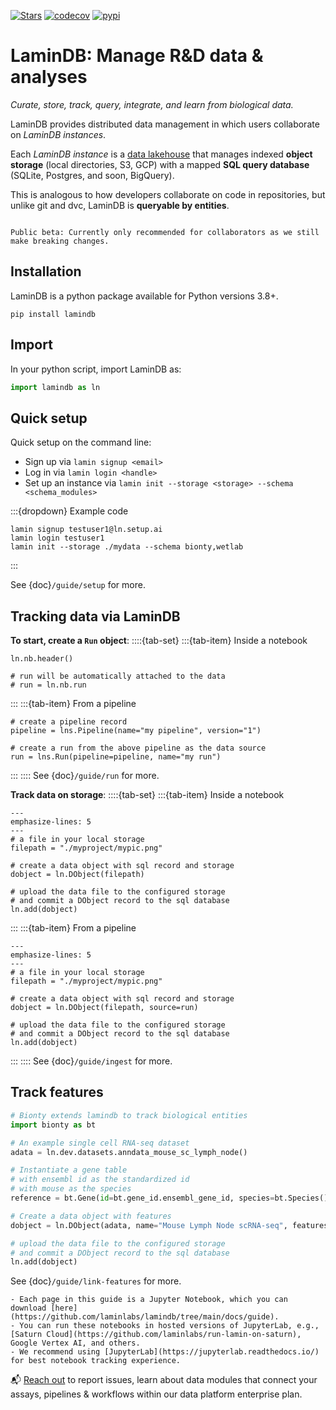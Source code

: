 [![Stars](https://img.shields.io/github/stars/laminlabs/lamindb?logo=GitHub&color=yellow)](https://github.com/laminlabs/lamindb)
[![codecov](https://codecov.io/gh/laminlabs/lamindb/branch/main/graph/badge.svg?token=VKMRJ7OWR3)](https://codecov.io/gh/laminlabs/lamindb)
[![pypi](https://img.shields.io/pypi/v/lamindb?color=blue&label=pypi%20package)](https://pypi.org/project/lamindb)

# LaminDB: Manage R&D data & analyses

_Curate, store, track, query, integrate, and learn from biological data._

LaminDB provides distributed data management in which users collaborate on _LaminDB instances_.

Each _LaminDB instance_ is a [data lakehouse](https://www.databricks.com/glossary/data-lakehouse) that manages indexed **object storage** (local directories, S3, GCP) with a mapped **SQL query database** (SQLite, Postgres, and soon, BigQuery).

This is analogous to how developers collaborate on code in repositories, but unlike git and dvc, LaminDB is **queryable by entities**.

```{warning}

Public beta: Currently only recommended for collaborators as we still make breaking changes.

```

## Installation

LaminDB is a python package available for Python versions 3.8+.

```shell
pip install lamindb
```

## Import

In your python script, import LaminDB as:

```python
import lamindb as ln
```

## Quick setup

Quick setup on the command line:

- Sign up via `lamin signup <email>`
- Log in via `lamin login <handle>`
- Set up an instance via `lamin init --storage <storage> --schema <schema_modules>`

:::{dropdown} Example code

```shell
lamin signup testuser1@ln.setup.ai
lamin login testuser1
lamin init --storage ./mydata --schema bionty,wetlab
```

:::

See {doc}`/guide/setup` for more.

## Tracking data via LaminDB

**To start, create a `Run` object**:
::::{tab-set}
:::{tab-item} Inside a notebook

```{code-block} python
ln.nb.header()

# run will be automatically attached to the data
# run = ln.nb.run
```

:::
:::{tab-item} From a pipeline

```{code-block} python
# create a pipeline record
pipeline = lns.Pipeline(name="my pipeline", version="1")

# create a run from the above pipeline as the data source
run = lns.Run(pipeline=pipeline, name="my run")
```

:::
::::
See {doc}`/guide/run` for more.

**Track data on storage**:
::::{tab-set}
:::{tab-item} Inside a notebook

```{code-block} python
---
emphasize-lines: 5
---
# a file in your local storage
filepath = "./myproject/mypic.png"

# create a data object with sql record and storage
dobject = ln.DObject(filepath)

# upload the data file to the configured storage
# and commit a DObject record to the sql database
ln.add(dobject)
```

:::
:::{tab-item} From a pipeline

```{code-block} python
---
emphasize-lines: 5
---
# a file in your local storage
filepath = "./myproject/mypic.png"

# create a data object with sql record and storage
dobject = ln.DObject(filepath, source=run)

# upload the data file to the configured storage
# and commit a DObject record to the sql database
ln.add(dobject)
```

:::
::::
See {doc}`/guide/ingest` for more.

## Track features

```python
# Bionty extends lamindb to track biological entities
import bionty as bt

# An example single cell RNA-seq dataset
adata = ln.dev.datasets.anndata_mouse_sc_lymph_node()

# Instantiate a gene table
# with ensembl id as the standardized id
# with mouse as the species
reference = bt.Gene(id=bt.gene_id.ensembl_gene_id, species=bt.Species().lookup.mouse)

# Create a data object with features
dobject = ln.DObject(adata, name="Mouse Lymph Node scRNA-seq", features_ref=reference)

# upload the data file to the configured storage
# and commit a DObject record to the sql database
ln.add(dobject)
```

See {doc}`/guide/link-features` for more.

```{tip}
- Each page in this guide is a Jupyter Notebook, which you can download [here](https://github.com/laminlabs/lamindb/tree/main/docs/guide).
- You can run these notebooks in hosted versions of JupyterLab, e.g., [Saturn Cloud](https://github.com/laminlabs/run-lamin-on-saturn), Google Vertex AI, and others.
- We recommend using [JupyterLab](https://jupyterlab.readthedocs.io/) for best notebook tracking experience.
```

📬 [Reach out](https://lamin.ai/contact) to report issues, learn about data modules that connect your assays, pipelines & workflows within our data platform enterprise plan.
